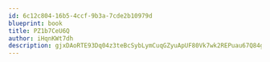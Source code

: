 ```yaml
---
id: 6c12c804-16b5-4ccf-9b3a-7cde2b10979d
blueprint: book
title: PZ1b7CeU6Q
author: iHqnKWt7dh
description: gjxDAoRTE93Dq04z3teBcSybLymCuqGZyuApUF80Vk7wk2REPuau67Q84gwY68eQnlheonYUgAmmJQ3nHPLqgXtDJkmoguR2NPni
---
```

